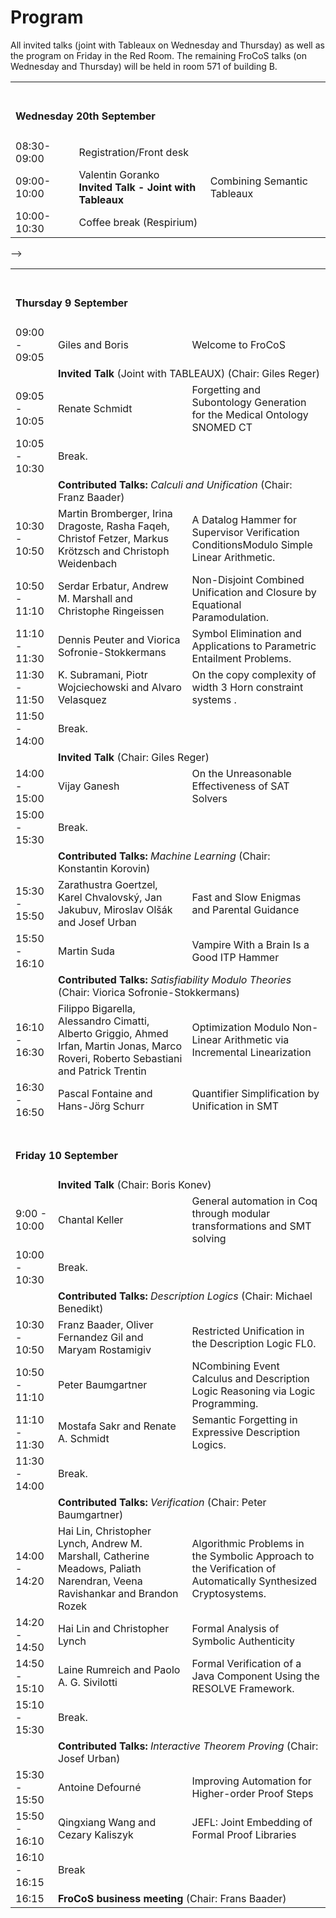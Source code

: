 # Program

All invited talks (joint with Tableaux on Wednesday and Thursday) as well as the program on Friday in the Red Room.
The remaining FroCoS talks (on Wednesday and Thursday) will be held in room 571 of building B.

<table>
  <tbody>
  <tr>
    <td colspan="3"><span> <br><h4>Wednesday 20th September</h4></span></td>
  </tr>

  <tr>
     <td><span class="ptime">08:30-09:00</span></td>
     <td colspan="2"><span class="pevent">Registration/Front desk</span></td>
  </tr>
  <tr>
     <td><span class="ptime">09:00-10:00</span></td>
     <td><span class="pauthors">Valentin Goranko <br/><b>Invited Talk - Joint with Tableaux</b></span></td>
     <td><span class="ptitle"> Combining Semantic Tableaux</span></td>
  </tr>
  <tr>
     <td><span class="ptime">10:00-10:30</span></td>
     <td colspan="2"><span class="pevent">Coffee break (Respirium)</span></td>
  </tr>


<table>
  <tbody> -->
  <tr>
    <td colspan="3"><span> <br> <h4> Thursday 9 September</h4></span></td>
  </tr>
  <tr>
    <td  >09:00 - 09:05</td>
    <td  >Giles and Boris</td>
    <td >Welcome to FroCoS</td>
  </tr>     
  <tr>
    <td ></td>
    <td  colspan="2"><span ><b>Invited Talk</b>  (Joint with TABLEAUX) (Chair: Giles Reger)</span></td>    
  </tr>   
  <tr>
    <td  >09:05 - 10:05</td>
    <td  >Renate Schmidt</td>
    <td >Forgetting and Subontology Generation for the Medical Ontology SNOMED CT</td>
  </tr>
  <tr>
    <td >10:05 - 10:30</td>
    <td  colspan="2"><span >Break.</span></td>
  </tr>
  <tr>
    <td ></td>
    <td  colspan="2"><b>Contributed Talks:</b> <i>Calculi and Unification</i> (Chair: Franz Baader)</td>
  </tr>
  <tr>
    <td >10:30 - 10:50</td>
    <td ><span >Martin Bromberger, Irina Dragoste, Rasha Faqeh, Christof Fetzer, Markus Krötzsch and Christoph Weidenbach</span></td>
    <td ><span >A Datalog Hammer for Supervisor Verification ConditionsModulo Simple Linear Arithmetic.</span></td>
  </tr>
  <tr>
    <td >10:50 - 11:10</td>
    <td >Serdar Erbatur, Andrew M. Marshall and Christophe Ringeissen</td>
    <td ><span >Non-Disjoint Combined Unification and Closure by Equational Paramodulation.</span></td>
  </tr>
  <tr>
    <td >11:10 - 11:30</td>
    <td ><span >Dennis Peuter and Viorica Sofronie-Stokkermans</span></td>
    <td ><span >Symbol Elimination and Applications to Parametric Entailment Problems.</span></td>
  </tr>
  <tr>
    <td >11:30 - 11:50</td>
    <td ><span >K. Subramani, Piotr Wojciechowski and Alvaro Velasquez</span></td>
    <td ><span >On the copy complexity of width 3 Horn constraint systems
.</span></td>
  </tr>
  <tr>
    <td >11:50 - 14:00</td>
    <td  colspan="2"><span >Break.</span></td>
  </tr>
  <tr>
    <td ></td>
     <td  colspan="2"><b>Invited Talk</b> (Chair: Giles Reger) </td>
  </tr>
  <tr>
    <td  >14:00 - 15:00</td>
    <td  >Vijay Ganesh</td>
    <td >On the Unreasonable Effectiveness of SAT Solvers</td>
  </tr>
  <tr>
    <td >15:00 - 15:30</td>
    <td  colspan="2"><span >Break.</span></td>
  </tr>
  <tr>
    <td ></td>
    <td  colspan="2"><b >Contributed Talks:</b><i > Machine Learning </i> (Chair: Konstantin Korovin)</td>
  </tr>
  <tr>
    <td >15:30 - 15:50</td>
    <td ><span> Zarathustra Goertzel, Karel Chvalovský, Jan Jakubuv, Miroslav Olšák and Josef Urban</span></td>
    <td ><span >Fast and Slow Enigmas and Parental Guidance</span></td>
  </tr>
  <tr>
    <td >15:50 - 16:10</td>
    <td ><span >Martin Suda</span></td>
    <td ><span >Vampire With a Brain Is a Good ITP Hammer</span></td>
  </tr>
  <tr>
    <td ></td>
    <td  colspan="2"><b >Contributed Talks:</b> <i>Satisfiability Modulo Theories</i> (Chair: ‪Viorica Sofronie-Stokkermans)</td>
  </tr>
  <tr>
    <td >16:10 - 16:30</td>
    <td ><span >Filippo Bigarella, Alessandro Cimatti, Alberto Griggio, Ahmed Irfan, Martin Jonas, Marco Roveri, Roberto Sebastiani and Patrick Trentin</span></td>
    <td ><span >Optimization Modulo Non-Linear Arithmetic via Incremental Linearization</span></td>
  </tr>
  <tr>
    <td >16:30 - 16:50</td>
    <td ><span >Pascal Fontaine and Hans-Jörg Schurr</span></td>
    <td ><span >Quantifier Simplification by Unification in SMT</span></td>
  </tr> <!--
  </tbody>
</table>

<h4>Friday 10 September</h4>
<table>
  <tbody>-->
   <tr>
     <td colspan="3"><span><br> <h4> Friday 10 September</h4></span></td>
  </tr>
  <tr>
    <td ></td>
    <td  colspan="2"><span ><b>Invited Talk</b> (Chair: Boris Konev) </span></td>
  </tr>
  <tr>
    <td  >9:00 - 10:00</td>
    <td  >Chantal Keller</td>
    <td >General automation in Coq through modular transformations and SMT solving</td>
  </tr>
  <tr>
    <td >10:00 - 10:30</td>
    <td  colspan="2"><span >Break.</span></td>
  </tr>
    
  <tr>
    <td ></td>
    <td  colspan="2"><b>Contributed Talks:</b> <i>Description Logics</i> (Chair: Michael Benedikt)</td>
  </tr>
  <tr>
    <td >10:30 - 10:50</td>
    <td ><span >Franz Baader, Oliver Fernandez Gil and Maryam Rostamigiv</span></td>
    <td ><span >Restricted Unification in the Description Logic FL0.</span></td>
  </tr>
  <tr>
    <td >10:50 - 11:10</td>
    <td >Peter Baumgartner</td>
    <td ><span >NCombining Event Calculus and Description Logic Reasoning via Logic Programming.</span></td>
  </tr>
  <tr>
    <td >11:10 - 11:30</td>
    <td ><span >Mostafa Sakr and Renate A. Schmidt</span></td>
    <td ><span >Semantic Forgetting in Expressive Description Logics.</span></td>
  </tr>
  <tr>
    <td >11:30 - 14:00</td>
    <td  colspan="2"><span >Break.</span></td>
  </tr>
  <tr>
    <td ></td>
    <td  colspan="2"><b >Contributed Talks:</b><i > Verification</i> (Chair: Peter Baumgartner)</td>
  </tr>
  <tr>
    <td >14:00 - 14:20</td>
    <td ><span> Hai Lin, Christopher Lynch, Andrew M. Marshall, Catherine Meadows, Paliath Narendran, Veena Ravishankar and Brandon Rozek</span></td>
    <td ><span >Algorithmic Problems in the Symbolic Approach to the Verification of Automatically Synthesized Cryptosystems.</span></td>
  </tr>
  <tr>
    <td >14:20 - 14:50</td>
    <td ><span >Hai Lin and Christopher Lynch</span></td>
    <td ><span >Formal Analysis of Symbolic Authenticity</span></td>
  </tr>
  <tr>
    <td >14:50 - 15:10</td>
    <td ><span >Laine Rumreich and Paolo A. G. Sivilotti</span></td>
    <td ><span >Formal Verification of a Java Component Using the RESOLVE Framework.</span></td>
  </tr>
   <tr>
    <td >15:10 - 15:30</td>
    <td  colspan="2"><span >Break.</span></td>
  </tr>
  <tr>
    <td ></td>
    <td  colspan="2"><b >Contributed Talks:</b> <i>Interactive Theorem Proving</i> (Chair: Josef Urban)</td>
  </tr>
  <tr>
    <td >15:30 - 15:50</td>
    <td ><span >Antoine Defourné</span></td>
    <td ><span >Improving Automation for Higher-order Proof Steps</span></td>
  </tr>
  <tr>
    <td >15:50 - 16:10</td>
    <td ><span >Qingxiang Wang and Cezary Kaliszyk</span></td>
    <td ><span >JEFL: Joint Embedding of Formal Proof Libraries</span></td>
  </tr>
   <tr>
    <td >16:10 - 16:15 </td>
    <td  colspan="2"><span >Break</span></td>
  </tr>
     <tr>
    <td >16:15</td>
    <td  colspan="2"><b >FroCoS business meeting</b> (Chair: Frans Baader)</td>
  </tr>
  </tbody>
</table>


